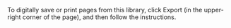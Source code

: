 <Token xmlns:xlink="http://www.w3.org/1999/xlink">To digitally save or print pages from this library, click <ui xmlns="http://ddue.schemas.microsoft.com/authoring/2003/5">Export</ui> (in the upper-right corner of the page), and then follow the instructions.</Token>